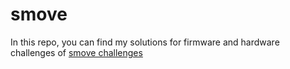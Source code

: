 # smove 

In this repo, you can find my solutions for firmware and hardware challenges of [smove challenges](https://github.com/itatsmove/smovechallenge)  

